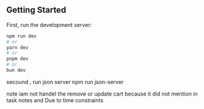 
## Getting Started

First, run the development server:

```bash
npm run dev
# or
yarn dev
# or
pnpm dev
# or
bun dev
```
secound , run json server 
npm run json-server

note 
iam not handel the remove or update cart because it did not mention in task notes and Due to time constraints 
